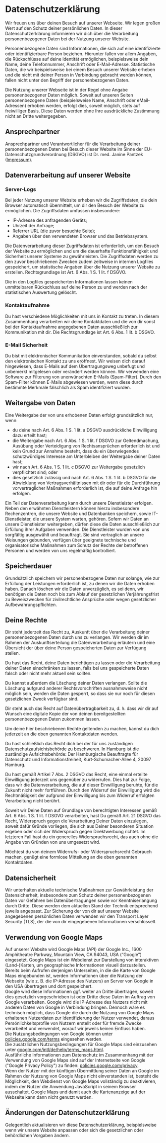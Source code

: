 # Datenschutz&shy;erklärung

Wir freuen uns über deinen Besuch auf unserer Webseite. Wir legen großen Wert auf den Schutz deiner persönlichen Daten. In dieser Datenschutzerklärung informieren wir dich über die Verarbeitung personenbezogener Daten bei der Nutzung unserer Website.

Personenbezogene Daten sind Informationen, die sich auf eine identifizierte oder identifizierbare Person beziehen. Hierunter fallen vor allem Angaben, die Rückschlüsse auf deine Identität ermöglichen, beispielsweise dein Name, deine Telefonnummer, Anschrift oder E-Mail-Adresse. Statistische Daten, die wir beispielsweise bei einem Besuch unserer Website erheben und die nicht mit deiner Person in Verbindung gebracht werden können, fallen nicht unter den Begriff der personenbezogenen Daten.

Die Nutzung unserer Webseite ist in der Regel ohne Angabe personenbezogener Daten möglich. Soweit auf unseren Seiten personenbezogene Daten (beispielsweise Name, Anschrift oder eMail-Adressen) erhoben werden, erfolgt dies, soweit möglich, stets auf freiwilliger Basis. Diese Daten werden ohne Ihre ausdrückliche Zustimmung nicht an Dritte weitergegeben.  

## Ansprechpartner

Ansprechpartner und Verantwortlicher für die Verarbeitung deiner personenbezogenen Daten bei Besuch dieser Website im Sinne der EU-Datenschutzgrundverordnung (DSGVO) ist Dr. med. Janine Pantzek ([Impressum](/impressum)).

## Daten&shy;verarbeitung auf unserer Website

### Server-Logs

Bei jeder Nutzung unserer Website erheben wir die Zugriffsdaten, die dein Browser automatisch übermittelt, um dir den Besuch der Website zu ermöglichen. Die Zugriffsdaten umfassen insbesondere:

* IP-Adresse des anfragenden Geräts;
* Uhrzeit der Anfrage;
* Referrer URL (die zuvor besuchte Seite);
* Angaben über den verwendeten Browser und das Betriebssystem.

Die Datenverarbeitung dieser Zugriffsdaten ist erforderlich, um den Besuch der Website zu ermöglichen und um die dauerhafte Funktionsfähigkeit und Sicherheit unserer Systeme zu gewährleisten. Die Zugriffsdaten werden zu den zuvor beschriebenen Zwecken zudem zeitweise in internen Logfiles gespeichert, um statistische Angaben über die Nutzung unserer Website zu erstellen. Rechtsgrundlage ist Art. 6 Abs. 1 S. 1 lit. f DSGVO.

Die in den Logfiles gespeicherten Informationen lassen keinen unmittelbaren Rückschluss auf deine Person zu und werden nach der statistischen Auswertung gelöscht.

### Kontaktaufnahme

Du hast verschiedene Möglichkeiten mit uns in Kontakt zu treten. In diesem Zusammenhang verarbeiten wir deine Kontaktdaten und die von dir sonst bei der Kontaktaufnahme angegebenen Daten ausschließlich zur Kommunikation mit dir. Die Rechtsgrundlage ist Art. 6 Abs. 1 lit. b DSGVO.

### E-Mail Sicherheit

Du bist mit elektronischer Kommunikation einverstanden, sobald du selbst den elektronischen Kontakt zu uns eröffnest. Wir weisen dich darauf hingewiesen, dass E-Mails auf dem Übertragungsweg unbefugt und unbemerkt mitgelesen oder verändert werden können. Wir verwenden eine Software zur Filterung von unerwünschten E-Mails (Spam-Filter). Durch den Spam-Filter können E-Mails abgewiesen werden, wenn diese durch bestimmte Merkmale fälschlich als Spam identifiziert wurden.

## Weitergabe von Daten

Eine Weitergabe der von uns erhobenen Daten erfolgt grundsätzlich nur, wenn

* du deine nach Art. 6 Abs. 1 S. 1 lit. a DSGVO ausdrückliche Einwilligung dazu erteilt hast;
* die Weitergabe nach Art. 6 Abs. 1 S. 1 lit. f DSGVO zur Geltendmachung, Ausübung oder Verteidigung von Rechtsansprüchen erforderlich ist und kein Grund zur Annahme besteht, dass du ein überwiegendes schutzwürdiges Interesse am Unterbleiben der Weitergabe deiner Daten hast;
* wir nach Art. 6 Abs. 1 S. 1 lit. c DSGVO zur Weitergabe gesetzlich verpflichtet sind; oder
* dies gesetzlich zulässig und nach Art. 6 Abs. 1 S. 1 lit. b DSGVO für die Abwicklung von Vertragsverhältnissen mit dir oder für die Durchführung vorvertraglicher Maßnahmen erforderlich ist, die auf deine Anfrage hin erfolgen.

Ein Teil der Datenverarbeitung kann durch unsere Dienstleister erfolgen. Neben den erwähnten Dienstleistern können hierzu insbesondere Rechenzentren, die unsere Website und Datenbanken speichern, sowie IT-Dienstleister, die unsere System warten, gehören. Sofern wir Daten an unsere Dienstleister weitergeben, dürfen diese die Daten ausschließlich zur Erfüllung ihrer Aufgaben verwenden. Die Dienstleister wurden von uns sorgfältig ausgewählt und beauftragt. Sie sind vertraglich an unsere Weisungen gebunden, verfügen über geeignete technische und organisatorische Maßnahmen zum Schutz der Rechte der betroffenen Personen und werden von uns regelmäßig kontrolliert.

## Speicherdauer

Grundsätzlich speichern wir personenbezogene Daten nur solange, wie zur Erfüllung der Leistungen erforderlich ist, zu denen wir die Daten erhoben haben. Danach löschen wir die Daten unverzüglich, es sei denn, wir benötigen die Daten noch bis zum Ablauf der gesetzlichen Verjährungsfrist zu Beweiszwecken für zivilrechtliche Ansprüche oder wegen gesetzlicher Aufbewahrungspflichten.

## Deine Rechte

Dir steht jederzeit das Recht zu, Auskunft über die Verarbeitung deiner personenbezogenen Daten durch uns zu verlangen. Wir werden dir im Rahmen der Auskunftserteilung die Datenverarbeitung erläutern und eine Übersicht der über deine Person gespeicherten Daten zur Verfügung stellen.

Du hast das Recht, deine Daten berichtigen zu lassen oder die Verarbeitung deiner Daten einschränken zu lassen, falls bei uns gespeicherte Daten falsch oder nicht mehr aktuell sein sollten.

Du kannst außerdem die Löschung deiner Daten verlangen. Sollte die Löschung aufgrund anderer Rechtsvorschriften ausnahmsweise nicht möglich sein, werden die Daten gesperrt, so dass sie nur noch für diesen gesetzlichen Zweck verfügbar sind.

Dir steht auch das Recht auf Datenübertragbarkeit zu, d. h. dass wir dir auf Wunsch eine digitale Kopie der von deinen bereitgestellten personenbezogenen Daten zukommen lassen.

Um deine hier beschriebenen Rechte geltenden zu machen, kannst du dich jederzeit an die oben genannten Kontaktdaten wenden.

Du hast schließlich das Recht dich bei der für uns zuständigen Datenschutzaufsichtsbehörde zu beschweren. In Hamburg ist die zuständige Aufsichtsbehörde: Der Hamburgische Beauftragte für Datenschutz und Informationsfreiheit, Kurt-Schumacher-Allee 4, 20097 Hamburg.

Du hast gemäß Artikel 7 Abs. 2 DSGVO das Recht, eine einmal erteilte Einwilligung jederzeit uns gegenüber zu widerrufen. Dies hat zur Folge, dass wir die Datenverarbeitung, die auf dieser Einwilligung beruhte, für die Zukunft nicht mehr fortführen. Durch den Widerruf der Einwilligung wird die Rechtmäßigkeit der aufgrund der Einwilligung bis zum Widerruf erfolgten Verarbeitung nicht berührt.

Soweit wir Deine Daten auf Grundlage von berechtigten Interessen gemäß Art. 6 Abs. 1 S. 1 lit. f DSGVO verarbeiten, hast Du gemäß Art. 21 DSGVO das Recht, Widerspruch gegen die Verarbeitung Deiner Daten einzulegen, soweit dafür Gründe vorliegen, die sich aus Deiner besonderen Situation ergeben oder sich der Widerspruch gegen Direktwerbung richtet. Im letzteren Fall hast du ein generelles Widerspruchsrecht, das auch ohne die Angabe von Gründen von uns umgesetzt wird.

Möchtest du von deinem Widerrufs- oder Widerspruchsrecht Gebrauch machen, genügt eine formlose Mitteilung an die oben genannten Kontaktdaten.

## Daten&shy;sicherheit

Wir unterhalten aktuelle technische Maßnahmen zur Gewährleistung der Datensicherheit, insbesondere zum Schutz deiner personenbezogenen Daten vor Gefahren bei Datenübertragungen sowie vor Kenntniserlangung durch Dritte. Diese werden dem aktuellen Stand der Technik entsprechend jeweils angepasst. Zur Sicherung der von dir auf unserer Website angegebenen persönlichen Daten verwenden wir den Transport Layer Security (TLS), der die von dir eingegebenen Informationen verschlüsselt.

## Verwendung von Google Maps

Auf unserer Website wird Google Maps (API) der Google Inc., 1600 Amphitheatre Parkway, Mountain View, CA 94043, USA (“Google”) eingesetzt. Google Maps ist ein Webdienst zur Darstellung von interaktiven (Land-)Karten, um geographische Informationen visuell darzustellen. Bereits beim Aufrufen derjenigen Unterseiten, in die die Karte von Google Maps eingebunden ist, werden Informationen über die Nutzung der Webseite (wie z. B. die IP-Adresse des Nutzers) an Server von Google in den USA übertragen und dort gespeichert.  
Google wird diese Informationen ggf. weiter an Dritte übertragen, soweit dies gesetzlich vorgeschrieben ist oder Dritte diese Daten im Auftrag von Google verarbeiten. Google wird die IP-Adresse des Nutzers nicht mit anderen Daten von Google in Verbindung bringen. Dennoch wäre es technisch möglich, dass Google die durch die Nutzung von Google Maps erhaltenen Nutzerdaten zur Identifizierung der Nutzer verwendet, daraus Persönlichkeitsprofile von Nutzern erstellt oder für fremde Zwecke verarbeitet und verwendet, worauf wir jeweils keinen Einfluss haben.  
Die Nutzungsbedingungen von Google können unter [policies.google.com/terms](https://policies.google.com/terms) eingesehen werden.  
Die zusätzlichen Nutzungsbedingungen für Google Maps sind einzusehen unter [google.com/intl/de/help/terms_maps.html](https://www.google.com/intl/de/help/terms_maps.html).  
Ausführliche Informationen zum Datenschutz im Zusammenhang mit der Verwendung von Google Maps sind auf der Internetseite von Google ("Google Privacy Policy") zu finden: [policies.google.com/privacy](https://policies.google.com/privacy).  
Wenn der Nutzer mit der künftigen Übermittlung seiner Daten an Google im Rahmen der Nutzung von Google Maps nicht einverstanden ist, besteht die Möglichkeit, den Webdienst von Google Maps vollständig zu deaktivieren, indem der Nutzer die Anwendung JavaScript in seinem Browser ausschaltet. Google Maps und damit auch die Kartenanzeige auf der Webseite kann dann nicht genutzt werden.

## Änderungen der Datenschutz&shy;erklärung

Gelegentlich aktualisieren wir diese Datenschutzerklärung, beispielsweise wenn wir unsere Website anpassen oder sich die gesetzlichen oder behördlichen Vorgaben ändern.
